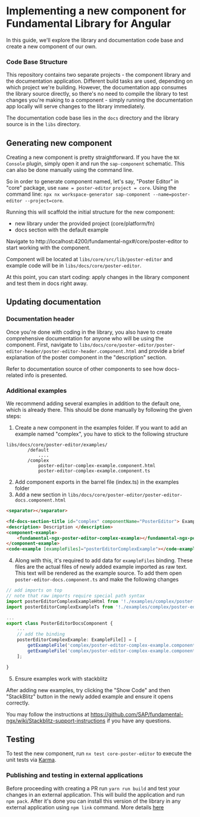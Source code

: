 # Implementing a new component for Fundamental Library for Angular

In this guide, we'll explore the library and documentation code base and create a new component of our own.

### Code Base Structure

This repository contains two separate projects - the component library and the documentation application. Different build tasks are used, depending on which project we're building. However, the documentation app consumes the library source directly, so there's no need to compile the library to test changes you're making to a component - simply running the documentation app locally will serve changes to the library immediately.

The documentation code base lies in the `docs` directory and the library source is in the `libs` directory.

## Generating new component

Creating a new component is pretty straightforward. If you have the `NX Console` plugin, simply open it and run the `sap-component` schematic. This can also be done manually using the command line.

So in order to generate component named, let's say, "Poster Editor" in "core" package, use `name = poster-editor` `project = core`.
Using the command line: `npx nx workspace-generator sap-component --name=poster-editor --project=core`.

Running this will scaffold the initial structure for the new component:

-   new library under the provided project (core/platform/fn)
-   docs section with the default example

Navigate to http://localhost:4200/fundamental-ngx#/core/poster-editor to start working with the component.

Component will be located at `libs/core/src/lib/poster-editor` and example code will be in `libs/docs/core/poster-editor`.

At this point, you can start coding: apply changes in the library component and test them in docs right away.

## Updating documentation

### Documentation header

Once you're done with coding in the library, you also have to create comprehensive documentation for anyone who will be using the component.
First, navigate to `libs/docs/core/poster-editor/poster-editor-header/poster-editor-header.component.html` and provide a brief explanation of the poster component in the "description" section.

Refer to documentation source of other components to see how docs-related info is presented.

### Additional examples

We recommend adding several examples in addition to the default one, which is already there.
This should be done manually by following the given steps:

1. Create a new component in the examples folder. If you want to add an example named "complex", you have to stick to the following structure

```
libs/docs/core/poster-editor/examples/
        /default
            ....
        /complex
            poster-editor-complex-example.component.html
            poster-editor-complex-example.component.ts
```

2. Add component exports in the barrel file (index.ts) in the examples folder
3. Add a new section in `libs/docs/core/poster-editor/poster-editor-docs.component.html`

```html
<separator></separator>

<fd-docs-section-title id="complex" componentName="PosterEditor"> Example name </fd-docs-section-title>
<description> Description </description>
<component-example>
    <fundamental-ngx-poster-editor-complex-example></fundamental-ngx-poster-editor-complex-example>
</component-example>
<code-example [exampleFiles]="posterEditorComplexExample"></code-example>
```

4. Along with this, it's required to add data for `exampleFiles` binding.
   These files are the actual files of newly added example imported as raw text. This text will be rendered as the example source.
   To add them open `poster-editor-docs.component.ts` and make the following changes

```typescript
// add imports on top
// note that raw imports require special path syntax
import posterEditorComplexExampleHtml from '!./examples/complex/poster-editor-complex-example.component.html?raw';
import posterEditorComplexExampleTs from '!./examples/complex/poster-editor-complex-example.component.ts?raw';

...
export class PosterEditorDocsComponent {
    ...
    // add the binding
    posterEditorComplexExample: ExampleFile[] = [
        getExampleFile('complex/poster-editor-complex-example.component.html'),
        getExampleFile('complex/poster-editor-complex-example.component.ts')
    ];

}
```

5. Ensure examples work with stackblitz

After adding new examples, try clicking the "Show Code" and then "StackBlitz" button in the newly added example and ensure it opens correctly.

You may follow the instructions at https://github.com/SAP/fundamental-ngx/wiki/Stackblitz-support-instructions if you have any questions.

## Testing

To test the new component, run `nx test core-poster-editor` to execute the unit tests via [Karma](https://karma-runner.github.io).

### Publishing and testing in external applications

Before proceeding with creating a PR run `yarn run build` and test your changes in an external application. This will build the application and run `npm pack`. After it's done you can install this version of the library in any external application using `npm link` command. More details [here](https://docs.npmjs.com/cli/v8/commands/npm-link)

